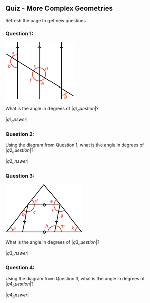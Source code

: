 ## Quiz - More Complex Geometries

<!-- * Round answers to **two decimal places** -->
<html><div class="simple_topic__quiz_instructions">Refresh the page to get new questions</div></html>

### Question 1:

![](3lines.png)

What is the angle in degrees of $|q1_question|$?

<quiz entryInteger>$|q1_answer|$</quiz>


### Question 2:

Using the diagram from Question 1, what is the angle in degrees of $|q2_question|$?

<quiz entryInteger>$|q2_answer|$</quiz>


### Question 3:

![](triangle.png)

What is the angle in degrees of $|q3_question|$?

<quiz entryInteger>$|q3_answer|$</quiz>

### Question 4:

Using the diagram from Question 3, what is the angle in degrees of $|q4_question|$?

<quiz entryInteger>$|q4_answer|$</quiz>
